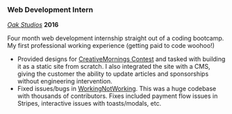 ---
---

### Web Development Intern

_[Oak Studios](https://oak.is)_ **2016**

Four month web development internship straight out of a coding bootcamp. My first professional working experience (getting paid to code woohoo!)

- Provided designs for [CreativeMornings Contest](http://freelancer.creativemornings.com) and tasked with building it as a static site from scratch. I also integrated the site with a CMS, giving the customer the ability to update articles and sponsorships without engineering intervention.
- Fixed issues/bugs in [WorkingNotWorking](https://workingnotworking.com). This was a huge codebase with thousands of contributors. Fixes included payment flow issues in Stripes, interactive issues with toasts/modals, etc.
